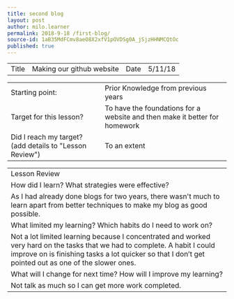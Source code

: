 ```yaml
---
title: second blog
layout: post
author: milo.learner
permalink: 2018-9-18 /first-blog/
source-id: 1aB35MdFCmv8aeO8X2xfV1pOVDSg0A_jSjzHHNMCQtOc
published: true
---
```

<table>
  <tr>
    <td>Title</td>
    <td>Making our github website</td>
    <td>Date</td>
    <td>5/11/18</td>
  </tr>
</table>


<table>
  <tr>
    <td>Starting point:</td>
    <td>Prior Knowledge from previous years</td>
  </tr>
  <tr>
    <td>Target for this lesson?</td>
    <td>To have the foundations for a website and then make it better for homework </td>
  </tr>
  <tr>
    <td>Did I reach my target? 
(add details to "Lesson Review")</td>
    <td>To an extent </td>
  </tr>
</table>


<table>
  <tr>
    <td>Lesson Review</td>
  </tr>
  <tr>
    <td>How did I learn? What strategies were effective? </td>
  </tr>
  <tr>
    <td>As I had already done blogs for two years, there wasn't much to learn apart from better techniques to make my blog as good possible.</td>
  </tr>
  <tr>
    <td>What limited my learning? Which habits do I need to work on? </td>
  </tr>
  <tr>
    <td>Not a lot limited learning because I concentrated and worked very hard on the tasks that we had to complete. A habit I could improve on is finishing tasks a lot quicker so that I don’t get pointed out as one of the slower ones.</td>
  </tr>
  <tr>
    <td>What will I change for next time? How will I improve my learning?</td>
  </tr>
  <tr>
    <td>Not talk as much so I can get more work completed.</td>
  </tr>
</table>


